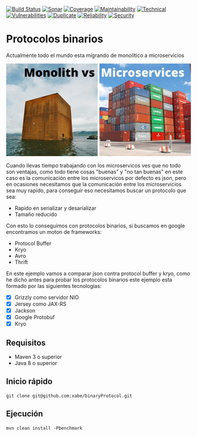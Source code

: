 [![Build Status](https://travis-ci.org/xabe/binaryProtocol.svg?branch=master)](https://travis-ci.org/xabe/binaryProtocol)
[![Sonar](https://sonarcloud.io/api/project_badges/measure?project=xabe%3Abinary-protocol&metric=alert_status)](https://sonarcloud.io/api/project_badges/measure?project=xabe%3Abinary-protocol&metric=alert_status)
[![Coverage](https://sonarcloud.io/api/project_badges/measure?project=xabe%3Abinary-protocol&metric=coverage)](https://sonarcloud.io/api/project_badges/measure?project=xabe%3Abinary-protocol&metric=coverage)
[![Maintainability](https://sonarcloud.io/api/project_badges/measure?project=xabe%3Abinary-protocol&metric=sqale_rating)](https://sonarcloud.io/api/project_badges/measure?project=xabe%3Abinary-protocol&metric=sqale_rating)
[![Technical](https://sonarcloud.io/api/project_badges/measure?project=xabe%3Abinary-protocol&metric=sqale_index)](https://sonarcloud.io/api/project_badges/measure?project=xabe%3Abinary-protocol&metric=sqale_index)
[![Vulnerabilities](https://sonarcloud.io/api/project_badges/measure?project=xabe%3Abinary-protocol&metric=vulnerabilities)](https://sonarcloud.io/api/project_badges/measure?project=xabe%3Abinary-protocol&metric=vulnerabilities)
[![Duplicate](https://sonarcloud.io/api/project_badges/measure?project=xabe%3Abinary-protocol&metric=duplicated_lines_density)](https://sonarcloud.io/api/project_badges/measure?project=xabe%3Abinary-protocol&metric=duplicated_lines_density)
[![Reliability](https://sonarcloud.io/api/project_badges/measure?project=xabe%3Abinary-protocol&metric=reliability_rating)](https://sonarcloud.io/api/project_badges/measure?project=xabe%3Abinary-protocol&metric=reliability_rating)
[![Security](https://sonarcloud.io/api/project_badges/measure?project=xabe%3Abinary-protocol&metric=security_rating)](https://sonarcloud.io/api/project_badges/measure?project=xabe%3Abinary-protocol&metric=security_rating)
# Protocolos binarios

Actualmente todo el mundo esta migrando de monolítico a microservicios

![](images/monolithic_vs_microservices.jpg)

Cuando llevas tiempo trabajando con los microservicos ves que no todo son ventajas, como todo tiene cosas "buenas" y "no tan buenas" en este caso es la comunicación entre los microservicos por defecto es json, pero en ocasiones necesitamos que la comunicación entre los microservicios sea muy rapido, para conseguir eso necesitamos buscar un protocolo que sea:

* Rapido en serializar y desarializar
* Tamaño reducido

Con esto lo conseguimos con protocolos binarios, si buscamos en google encontramos un moton de frameworks:

* Protocol Buffer
* Kryo
* Avro
* Thrift

En este ejemplo vamos a comparar json contra protocol buffer y kryo, como he dicho antes para probar los protocolos binarios este ejemplo esta formado por las siguientes tecnologias:

- [x] Grizzly como servidor NIO
- [x] Jersey como JAX-RS
- [x] Jackson
- [x] Google Protobuf
- [x] Kryo

## Requisitos

* Maven 3 o superior
* Java 8 o superior

## Inicio rápido

```
git clone git@github.com:xabe/binaryProtocol.git
```

## Ejecución

```
mvn clean install -Pbenchmark
```